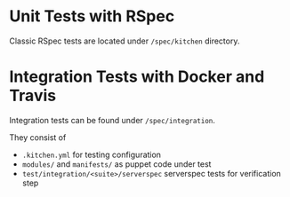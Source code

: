 # Unit Tests with RSpec

Classic RSpec tests are located under `/spec/kitchen` directory.

# Integration Tests with Docker and Travis

Integration tests can be found under `/spec/integration`.

They consist of
* `.kitchen.yml` for testing configuration
* `modules/` and `manifests/` as puppet code under test
* `test/integration/<suite>/serverspec` serverspec tests for verification step
